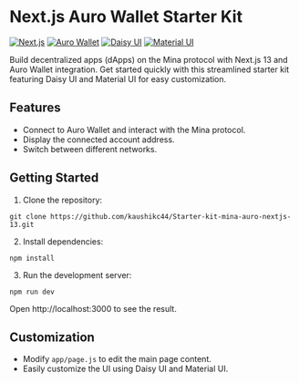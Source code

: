 # Next.js Auro Wallet Starter Kit

[![Next.js](https://img.shields.io/badge/Next.js-13-blueviolet)](https://nextjs.org/)
[![Auro Wallet](https://img.shields.io/badge/Auro%20Wallet-Mina%20Protocol-9cf)](https://auro-wallet.com/)
[![Daisy UI](https://img.shields.io/badge/Daisy%20UI-Ready-orange)](https://daisyui.com/)
[![Material UI](https://img.shields.io/badge/Material%20UI-Theming-blue)](https://material-ui.com/)

Build decentralized apps (dApps) on the Mina protocol with Next.js 13 and Auro Wallet integration. Get started quickly with this streamlined starter kit featuring Daisy UI and Material UI for easy customization.

## Features

- Connect to Auro Wallet and interact with the Mina protocol.
- Display the connected account address.
- Switch between different networks.

## Getting Started

1. Clone the repository:

```
git clone https://github.com/kaushikc44/Starter-kit-mina-auro-nextjs-13.git
```

2. Install dependencies:

```
npm install
```

3. Run the development server:

```
npm run dev
```

Open http://localhost:3000 to see the result.

## Customization

- Modify `app/page.js` to edit the main page content.
- Easily customize the UI using Daisy UI and Material UI.

